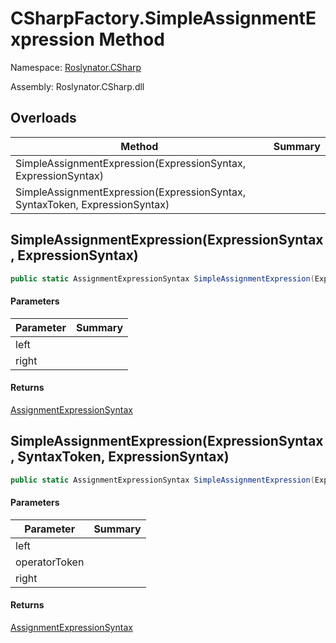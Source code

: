 # CSharpFactory\.SimpleAssignmentExpression Method

Namespace: [Roslynator.CSharp](../../README.md)

Assembly: Roslynator\.CSharp\.dll

## Overloads

| Method | Summary |
| ------ | ------- |
| SimpleAssignmentExpression\(ExpressionSyntax, ExpressionSyntax\) | |
| SimpleAssignmentExpression\(ExpressionSyntax, SyntaxToken, ExpressionSyntax\) | |

## SimpleAssignmentExpression\(ExpressionSyntax, ExpressionSyntax\)

```csharp
public static AssignmentExpressionSyntax SimpleAssignmentExpression(ExpressionSyntax left, ExpressionSyntax right)
```

#### Parameters

| Parameter | Summary |
| --------- | ------- |
| left | |
| right | |

#### Returns

[AssignmentExpressionSyntax](https://docs.microsoft.com/en-us/dotnet/api/microsoft.codeanalysis.csharp.syntax.assignmentexpressionsyntax)


## SimpleAssignmentExpression\(ExpressionSyntax, SyntaxToken, ExpressionSyntax\)

```csharp
public static AssignmentExpressionSyntax SimpleAssignmentExpression(ExpressionSyntax left, SyntaxToken operatorToken, ExpressionSyntax right)
```

#### Parameters

| Parameter | Summary |
| --------- | ------- |
| left | |
| operatorToken | |
| right | |

#### Returns

[AssignmentExpressionSyntax](https://docs.microsoft.com/en-us/dotnet/api/microsoft.codeanalysis.csharp.syntax.assignmentexpressionsyntax)


